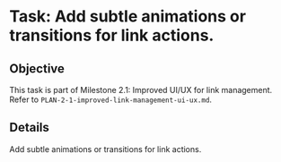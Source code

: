 # Task: Add subtle animations or transitions for link actions.

## Objective
This task is part of Milestone 2.1: Improved UI/UX for link management. Refer to `PLAN-2-1-improved-link-management-ui-ux.md`.

## Details
Add subtle animations or transitions for link actions.
